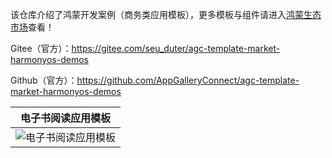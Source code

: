 该仓库介绍了鸿蒙开发案例（商务类应用模板），更多模板与组件请进入[鸿蒙生态市场](https://developer.huawei.com/consumer/cn/market/prod-list/4437348dd20f48249540d1b57ef2eff6/categoryL2_202410080002)查看！

Gitee（官方）：https://gitee.com/seu_duter/agc-template-market-harmonyos-demos

Github（官方）：https://github.com/AppGalleryConnect/agc-template-market-harmonyos-demos

| 电子书阅读应用模板 |
|:---:|
| ![电子书阅读应用模板](https://communityfile-drcn.op.hicloud.com/FileServer/getFile/cmtyPrivate/300/034/957/0890086200300034957.20250627171705.87164075253201963870104392203358:20250802193719:2800:B9B36A6656242590860F9C44A1068A01D682F897616D7E041E7E9E032EF0D673.png)| 
